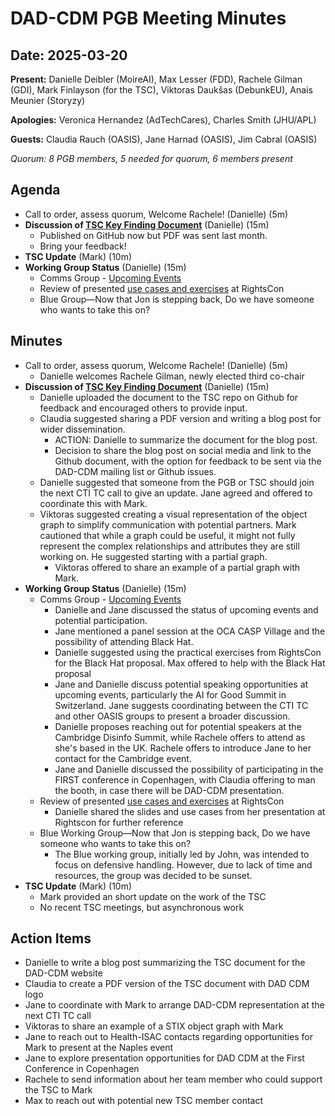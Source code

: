 # DAD-CDM PGB Meeting Minutes

## Date: 2025-03-20


**Present:** Danielle Deibler (MoireAI), Max Lesser (FDD),  Rachele Gilman (GDI), Mark Finlayson (for the TSC), Viktoras Daukšas (DebunkEU), Anais Meunier (Storyzy)

**Apologies:**  Veronica Hernandez (AdTechCares),  Charles Smith (JHU/APL)

**Guests:** Claudia Rauch (OASIS), Jane Harnad (OASIS), Jim Cabral (OASIS)

_Quorum: 8 PGB members, 5 needed for quorum, 6 members present_

## Agenda

* Call to order, assess quorum, Welcome Rachele\! (Danielle) (5m)  
* **Discussion of [TSC Key Finding Document](https://github.com/DAD-CDM/dad-cdm-tsc/blob/main/DAD-CDM-Key-Findings-202502.md)** (Danielle) (15m)  
  * Published on GitHub now but PDF was sent last month.   
  * Bring your feedback\!  
* **TSC Update** (Mark) (10m)  
* **Working Group Status** (Danielle) (15m)  
  * Comms Group \- [Upcoming Events](https://docs.google.com/spreadsheets/d/1rGHK44Hvuo06iCPkoYEMdajcDiinoXrpnbT_7XPF_v0/edit?usp=sharing)  
  * Review of presented [use cases and exercises](https://drive.google.com/drive/folders/1JmA4ij9v1m3-haZ0Sa5TcRnUFlIY8yBb?usp=drive_link) at RightsCon  
  * Blue Group—Now that Jon is stepping back, Do we have someone who wants to take this on?

## Minutes

* Call to order, assess quorum, Welcome Rachele\! (Danielle) (5m)  
  * Danielle welcomes Rachele Gilman, newly elected third co-chair  
* **Discussion of [TSC Key Finding Document](https://github.com/DAD-CDM/dad-cdm-tsc/blob/main/DAD-CDM-Key-Findings-202502.md)** (Danielle) (15m)  
  * Danielle uploaded the document to the TSC repo on Github for feedback and encouraged others to provide input.  
  * Claudia suggested sharing a PDF version and writing a blog post for wider dissemination.   
    * ACTION: Danielle to summarize the document for the blog post.   
    * Decision to share the blog post on social media and link to the Github document, with the option for feedback to be sent via the DAD-CDM mailing list or Github issues.  
  * Danielle suggested that someone from the PGB or TSC should join the next CTI TC call to give an update. Jane agreed and offered to coordinate this with Mark.   
  * Viktoras suggested creating a visual representation of the object graph to simplify communication with potential partners. Mark cautioned that while a graph could be useful, it might not fully represent the complex relationships and attributes they are still working on. He suggested starting with a partial graph.  
    *  Viktoras offered to share an example of a partial graph with Mark.  
* **Working Group Status** (Danielle) (15m)  
  * Comms Group \- [Upcoming Events](https://docs.google.com/spreadsheets/d/1rGHK44Hvuo06iCPkoYEMdajcDiinoXrpnbT_7XPF_v0/edit?usp=sharing)  
    * Danielle and Jane discussed the status of upcoming events and potential participation.   
    * Jane mentioned a panel session at the OCA CASP Village and the possibility of attending Black Hat.   
    * Danielle suggested using the practical exercises from RightsCon for the Black Hat proposal. Max offered to help with the Black Hat proposal  
    * Jane and Danielle discuss potential speaking opportunities at upcoming events, particularly the AI for Good Summit in Switzerland. Jane suggests coordinating between the CTI TC and other OASIS groups to present a broader discussion.  
    * Danielle proposes reaching out for potential speakers at the Cambridge Disinfo Summit, while Rachele offers to attend as she's based in the UK. Rachele offers to introduce Jane to her contact for the Cambridge event.  
    * Jane and Danielle discussed the possibility of participating in the FIRST conference in Copenhagen, with Claudia offering to man the booth, in case there will be DAD-CDM presentation.  
  * Review of presented [use cases and exercises](https://drive.google.com/drive/folders/1JmA4ij9v1m3-haZ0Sa5TcRnUFlIY8yBb?usp=drive_link) at RightsCon  
    * Danielle shared the slides and use cases from her presentation at Rightscon for further reference  
  * Blue Working Group—Now that Jon is stepping back, Do we have someone who wants to take this on?  
    * The Blue working group, initially led by John, was intended to focus on defensive handling. However, due to lack of time and resources, the group was decided to be sunset.   
* **TSC Update** (Mark) (10m)  
  * Mark provided an short update on the work of the TSC  
  * No recent TSC meetings, but asynchronous work

## Action Items

* Danielle to write a blog post summarizing the TSC document for the DAD-CDM website  
* Claudia to create a PDF version of the TSC document with DAD CDM logo  
* Jane to coordinate with Mark to arrange DAD-CDM representation at the next CTI TC call  
* Viktoras to share an example of a STIX object graph with Mark  
* Jane to reach out to Health-ISAC contacts regarding opportunities for Mark to present at the Naples event  
* Jane to explore presentation opportunities for DAD CDM at the First Conference in Copenhagen  
* Rachele to send information about her team member who could support the TSC to Mark  
* Max to reach out with potential new TSC member contact

